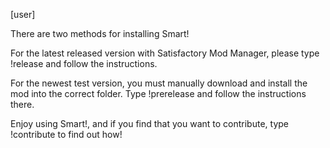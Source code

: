 [user]

There are two methods for installing Smart!

For the latest released version with Satisfactory Mod Manager, please type !release and follow the instructions.

For the newest test version, you must manually download and install the mod into the correct folder.  Type !prerelease and follow the instructions there.

Enjoy using Smart!, and if you find that you want to contribute, type !contribute to find out how!
